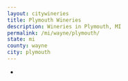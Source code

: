 ```yaml
---
layout: citywineries
title: Plymouth Wineries
description: Wineries in Plymouth, MI
permalink: /mi/wayne/plymouth/
state: mi
county: wayne
city: plymouth
---
```

-
